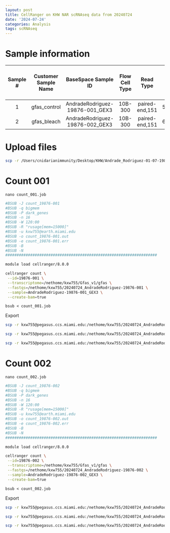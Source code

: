```yaml
---
layout: post
title: CellRanger on KHW NAR scRNAseq data from 20240724
date: '2024-07-24'
categories: Analysis
tags: scRNAseq
---
```


# Sample information

| Sample # | Customer Sample Name |       BaseSpace Sample ID       | Flow Cell Type |    Read Type   | Total number of clusters (reads) per sample |
|:--------:|:--------------------:|:-------------------------------:|:--------------:|:--------------:|:-------------------------------------------:|
|     1    |     gfas_control     | AndradeRodriguez-19876-001_GEX3 |     10B-300    | paired-end,151 |                 581,421,834                 |
|     2    |      gfas_bleach     | AndradeRodriguez-19876-002_GEX3 |     10B-300    | paired-end,151 |                 636,439,053                 |


# Upload files

```bash
scp -r /Users/cnidarianimmunity/Desktop/KHW/Andrade_Rodriguez-01-07-19876-425120288/2024* kxw755@pegasus.ccs.miami.edu:/nethome/kxw755
```

# Count 001

`nano count_001.job`

```bash
#BSUB -J count_19876-001
#BSUB -q bigmem
#BSUB -P dark_genes
#BSUB -n 16
#BSUB -W 120:00
#BSUB -R "rusage[mem=15000]"
#BSUB -u kxw755@earth.miami.edu
#BSUB -o count_19876-001.out
#BSUB -e count_19876-001.err
#BSUB -B
#BSUB -N
###################################################################

module load cellranger/8.0.0

cellranger count \
 --id=19876-001 \
 --transcriptome=/nethome/kxw755/Gfas_v1/gfas \
 --fastqs=/nethome/kxw755/20240724_AndradeRodriguez-19876-001 \
 --sample=AndradeRodriguez-19876-001_GEX3 \
 --create-bam=true
```

`bsub < count_001.job`

Export

```bash
scp -r kxw755@pegasus.ccs.miami.edu:/nethome/kxw755/20240724_AndradeRodriguez-19876-001/19876-001/outs/web_summary.html /Users/kxw755/Desktop/DarkGenes/20240724_CellRanger/20240724_AndradeRodriguez-19876-001_web_summary.html

scp -r kxw755@pegasus.ccs.miami.edu:/nethome/kxw755/20240724_AndradeRodriguez-19876-001/19876-001/outs/filtered_feature_bc_matrix.h5 /Users/kxw755/Desktop/DarkGenes/20240724_CellRanger/20240724_AndradeRodriguez-19876-001_filtered_feature_bc_matrix.h5

scp -r kxw755@pegasus.ccs.miami.edu:/nethome/kxw755/20240724_AndradeRodriguez-19876-001/19876-001/outs/metrics_summary.csv /Users/kxw755/Desktop/DarkGenes/20240724_CellRanger/20240724_AndradeRodriguez-19876-001_metrics_summary.csv
```

# Count 002

`nano count_002.job`

```bash
#BSUB -J count_19876-002
#BSUB -q bigmem
#BSUB -P dark_genes
#BSUB -n 16
#BSUB -W 120:00
#BSUB -R "rusage[mem=15000]"
#BSUB -u kxw755@earth.miami.edu
#BSUB -o count_19876-002.out
#BSUB -e count_19876-002.err
#BSUB -B
#BSUB -N
###################################################################

module load cellranger/8.0.0

cellranger count \
 --id=19876-002 \
 --transcriptome=/nethome/kxw755/Gfas_v1/gfas \
 --fastqs=/nethome/kxw755/20240724_AndradeRodriguez-19876-002 \
 --sample=AndradeRodriguez-19876-002_GEX3 \
 --create-bam=true
```

`bsub < count_002.job`

Export

```bash
scp -r kxw755@pegasus.ccs.miami.edu:/nethome/kxw755/20240724_AndradeRodriguez-19876-002/19876-002/outs/web_summary.html /Users/kxw755/Desktop/DarkGenes/20240724_CellRanger/20240724_AndradeRodriguez-19876-002_web_summary.html

scp -r kxw755@pegasus.ccs.miami.edu:/nethome/kxw755/20240724_AndradeRodriguez-19876-002/19876-002/outs/filtered_feature_bc_matrix.h5 /Users/kxw755/Desktop/DarkGenes/20240724_CellRanger/20240724_AndradeRodriguez-19876-002_filtered_feature_bc_matrix.h5

scp -r kxw755@pegasus.ccs.miami.edu:/nethome/kxw755/20240724_AndradeRodriguez-19876-002/19876-002/outs/metrics_summary.csv /Users/kxw755/Desktop/DarkGenes/20240724_CellRanger/20240724_AndradeRodriguez-19876-002_metrics_summary.csv
```
